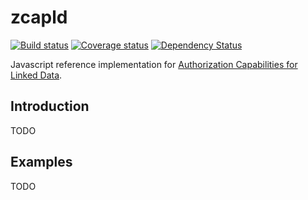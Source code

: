 zcapld
======

[![Build status](https://img.shields.io/github/workflow/status/digitalbazaar/zcapld/Node.js%20CI)](https://github.com/digitalbazaar/zcapld/actions?query=workflow%3A%22Node.js+CI%22)
[![Coverage status](https://img.shields.io/codecov/c/github/digitalbazaar/zcapld)](https://codecov.io/gh/digitalbazaar/zcapld)
[![Dependency Status](https://img.shields.io/david/digitalbazaar/zcapld.svg)](https://david-dm.org/digitalbazaar/zcapld)

Javascript reference implementation for
[Authorization Capabilities for Linked Data](https://w3c-ccg.github.io/zcap-ld/).

Introduction
------------

TODO

Examples
--------

TODO
